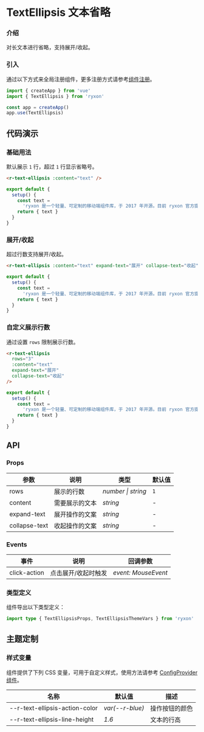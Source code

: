 # TextEllipsis 文本省略

### 介绍

对长文本进行省略，支持展开/收起。

### 引入

通过以下方式来全局注册组件，更多注册方式请参考[组件注册](#/zh-CN/advanced-usage#zu-jian-zhu-ce)。

```js
import { createApp } from 'vue'
import { TextEllipsis } from 'ryxon'

const app = createApp()
app.use(TextEllipsis)
```

## 代码演示

### 基础用法

默认展示 `1` 行，超过 `1` 行显示省略号。

```html
<r-text-ellipsis :content="text" />
```

```js
export default {
  setup() {
    const text =
      'ryxon 是一个轻量、可定制的移动端组件库，于 2017 年开源。目前 ryxon 官方提供了 Vue 2 版本、Vue 3 版本和微信小程序版本，并由社区团队维护 React 版本和支付宝小程序版本。'
    return { text }
  }
}
```

### 展开/收起

超过行数支持展开/收起。

```html
<r-text-ellipsis :content="text" expand-text="展开" collapse-text="收起" />
```

```js
export default {
  setup() {
    const text =
      'ryxon 是一个轻量、可定制的移动端组件库，于 2017 年开源。目前 ryxon 官方提供了 Vue 2 版本、Vue 3 版本和微信小程序版本，并由社区团队维护 React 版本和支付宝小程序版本。'
    return { text }
  }
}
```

### 自定义展示行数

通过设置 `rows` 限制展示行数。

```html
<r-text-ellipsis
  rows="3"
  :content="text"
  expand-text="展开"
  collapse-text="收起"
/>
```

```js
export default {
  setup() {
    const text =
      'ryxon 是一个轻量、可定制的移动端组件库，于 2017 年开源。目前 ryxon 官方提供了 Vue 2 版本、Vue 3 版本和微信小程序版本，并由社区团队维护 React 版本和支付宝小程序版本。'
    return { text }
  }
}
```

## API

### Props

| 参数          | 说明           | 类型               | 默认值 |
| ------------- | -------------- | ------------------ | ------ |
| rows          | 展示的行数     | _number \| string_ | `1`    |
| content       | 需要展示的文本 | _string_           | -      |
| expand-text   | 展开操作的文案 | _string_           | -      |
| collapse-text | 收起操作的文案 | _string_           | -      |

### Events

| 事件         | 说明                | 回调参数            |
| ------------ | ------------------- | ------------------- |
| click-action | 点击展开/收起时触发 | _event: MouseEvent_ |

### 类型定义

组件导出以下类型定义：

```ts
import type { TextEllipsisProps, TextEllipsisThemeVars } from 'ryxon'
```

## 主题定制

### 样式变量

组件提供了下列 CSS 变量，可用于自定义样式，使用方法请参考 [ConfigProvider 组件](#/zh-CN/config-provider)。

| 名称                           | 默认值          | 描述           |
| ------------------------------ | --------------- | -------------- |
| --r-text-ellipsis-action-color | _var(--r-blue)_ | 操作按钮的颜色 |
| --r-text-ellipsis-line-height  | _1.6_           | 文本的行高     |
